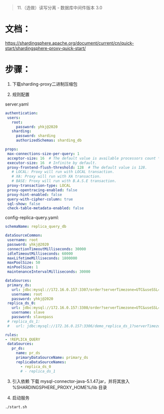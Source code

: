 > 11.（选做）读写分离 - 数据库中间件版本 3.0

# 文档：
https://shardingsphere.apache.org/document/current/cn/quick-start/shardingsphere-proxy-quick-start/

# 步骤：

1. 下载sharding-proxy二进制压缩包

2. 规则配置

server.yaml
```yaml
authentication:
 users:
   root:
     password: yhkj@2020
   sharding:
     password: sharding 
     authorizedSchemas: sharding_db

props:
 max-connections-size-per-query: 1
 acceptor-size: 16  # The default value is available processors count * 2.
 executor-size: 16  # Infinite by default.
 proxy-frontend-flush-threshold: 128  # The default value is 128.
   # LOCAL: Proxy will run with LOCAL transaction.
   # XA: Proxy will run with XA transaction.
   # BASE: Proxy will run with B.A.S.E transaction.
 proxy-transaction-type: LOCAL
 proxy-opentracing-enabled: false
 proxy-hint-enabled: false
 query-with-cipher-column: true
 sql-show: false
 check-table-metadata-enabled: false
```

config-replica-query.yaml:
```yaml
schemaName: replica_query_db

dataSourceCommon:
 username: root
 password: yhkj@2020
 connectionTimeoutMilliseconds: 30000
 idleTimeoutMilliseconds: 60000
 maxLifetimeMilliseconds: 1800000
 maxPoolSize: 50
 minPoolSize: 1
 maintenanceIntervalMilliseconds: 30000

dataSources:
 primary_ds:
   url: jdbc:mysql://172.16.0.157:3307/order?serverTimezone=UTC&useSSL=false
   username: root
   password: yhkj@2020
 replica_ds_0:
   url: jdbc:mysql://172.16.0.157:3308/order?serverTimezone=UTC&useSSL=false
   username: slave
   password: slavepass
 # replica_ds_1:
 #   url: jdbc:mysql://172.16.0.157:3306/demo_replica_ds_1?serverTimezone=UTC&useSSL=false

rules:
- !REPLICA_QUERY
 dataSources:
   pr_ds:
     name: pr_ds
     primaryDataSourceName: primary_ds
     replicaDataSourceNames:
       - replica_ds_0
       # - replica_ds_1
```

3. 引入依赖
下载 mysql-connector-java-5.1.47.jar，并将其放入 %SHARDINGSPHERE_PROXY_HOME%/lib 目录

4. 启动服务
```sh
./start.sh
```